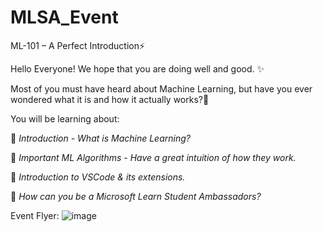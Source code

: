 # MLSA_Event
ML-101  – A Perfect Introduction⚡

Hello Everyone!
We hope that you are doing well and good. ✨

Most of you must have heard about Machine Learning, but have you ever wondered what it is and how it actually works?🤔


You will be learning about:

📌 *Introduction - What is Machine Learning?*

📌 *Important ML Algorithms - Have a great intuition of how they work.*

📌 *Introduction to VSCode & its extensions.*

📌 *How can you be a Microsoft Learn Student Ambassadors?*


Event Flyer:
![image](https://user-images.githubusercontent.com/71223047/181937234-01142280-a17a-4262-9278-40803e30f91e.png)

